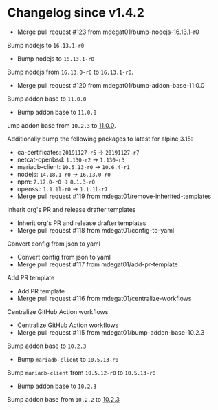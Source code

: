 # Changelog since v1.4.2
- Merge pull request #123 from mdegat01/bump-nodejs-16.13.1-r0

Bump nodejs to `16.13.1-r0` 
- Bump nodejs to `16.13.1-r0`

Bump nodejs from `16.13.0-r0` to `16.13.1-r0`. 
- Merge pull request #120 from mdegat01/bump-addon-base-11.0.0

Bump addon base to `11.0.0` 
- Bump addon base to `11.0.0`

ump addon base from `10.2.3` to [11.0.0](https://github.com/hassio-addons/addon-base/releases/tag/v11.0.0).

Additionally bump the following packages to latest for alpine 3.15:

- ca-certificates: `20191127-r5` -> `20191127-r7`
- netcat-openbsd: `1.130-r2` -> `1.130-r3`
- mariadb-client: `10.5.13-r0` -> `10.6.4-r1`
- nodejs: `14.18.1-r0` -> `16.13.0-r0`
- npm: `7.17.0-r0` -> `8.1.3-r0`
- openssl: `1.1.1l-r0` -> `1.1.1l-r7` 
- Merge pull request #119 from mdegat01/remove-inherited-templates

Inherit org's PR and release drafter templates 
- Inherit org's PR and release drafter templates 
- Merge pull request #118 from mdegat01/config-to-yaml

Convert config from json to yaml 
- Convert config from json to yaml 
- Merge pull request #117 from mdegat01/add-pr-template

Add PR template 
- Add PR template 
- Merge pull request #116 from mdegat01/centralize-workflows

Centralize GitHub Action workflows 
- Centralize GitHub Action workflows 
- Merge pull request #115 from mdegat01/bump-addon-base-10.2.3

Bump addon base to `10.2.3` 
- Bump `mariadb-client` to `10.5.13-r0`

Bump `mariadb-client` from `10.5.12-r0` to `10.5.13-r0` 
- Bump addon base to `10.2.3`

Bump addon base from `10.2.2` to [10.2.3](https://github.com/hassio-addons/addon-base/releases/tag/v10.2.3) 
